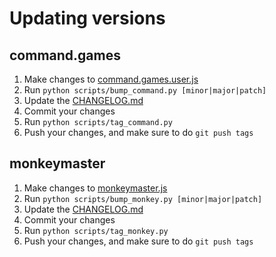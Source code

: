 # Updating versions

## command.games

1. Make changes to [command.games.user.js](/src/command.games.user.js)
2. Run `python scripts/bump_command.py [minor|major|patch]`
3. Update the [CHANGELOG.md](/CHANGELOG.md)
4. Commit your changes
5. Run `python scripts/tag_command.py`
6. Push your changes, and make sure to do `git push tags`

## monkeymaster

1. Make changes to [monkeymaster.js](/src/monkeymaster/monkeymaster.js)
2. Run `python scripts/bump_monkey.py [minor|major|patch]`
3. Update the [CHANGELOG.md](/src/monkeymaster/CHANGELOG.md)
4. Commit your changes
5. Run `python scripts/tag_monkey.py`
6. Push your changes, and make sure to do `git push tags`

